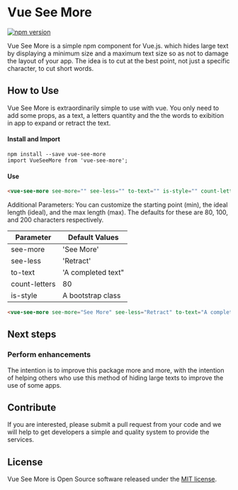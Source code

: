 # Vue See More
[![npm version](https://badge.fury.io/js/vue-see-more.svg)](https://badge.fury.io/js/vue-see-more)

Vue See More is a simple npm component for Vue.js. which hides large text by displaying a minimum size and a maximum text size so as not to damage the layout of your app. The idea is to cut at the best point, not just a specific character, to cut short words. 

## How to Use 

Vue See More is extraordinarily simple to use with vue. You only need to add some props, as a text, a letters quantity and the the words to exibition in app to expand or retract the text.

#### Install and Import
```
npm install --save vue-see-more
import VueSeeMore from 'vue-see-more';
```

#### Use
```html
<vue-see-more see-more="" see-less="" to-text="" is-style="" count-letters="" />
```

Additional Parameters: You can customize the starting point (min), the ideal length (ideal), and the max length (max). The defaults for these are 80, 100, and 200 characters respectively. 

| Parameter          | Default Values |
|--------------------|----------------------------|
| see-more           | 'See More'                 |
| see-less           | 'Retract'                  |
| to-text            | 'A completed text"         |
| count-letters      | 80                         |
| is-style           | A bootstrap class          |

```html
<vue-see-more see-more="See More" see-less="Retract" to-text="A completed text" is-style="a-bootstrap-class" count-letters="80" /><vue-see-more>
```

## Next steps

### Perform enhancements
The intention is to improve this package more and more, with the intention of helping others who use this method of hiding large texts to improve the use of some apps.

## Contribute
If you are interested, please submit a pull request from your code and we will help to get developers a simple and quality system to provide the services.

## License
Vue See More is Open Source software released under the [MIT license](https://opensource.org/licenses/MIT).
